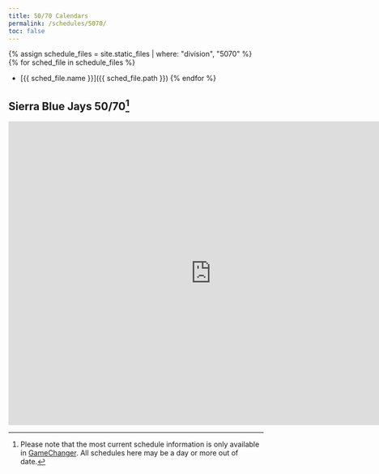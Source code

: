 ```yaml
---
title: 50/70 Calendars
permalink: /schedules/5070/
toc: false
---
```


{% assign schedule_files = site.static_files | where: "division", "5070" %}
{% for sched_file in schedule_files %}
* [{{ sched_file.name }}]({{ sched_file.path }})
{% endfor %}

## Sierra Blue Jays 50/70[^stale]
<iframe src="https://calendar.google.com/calendar/embed?src=vp5gg64av740c2042nhud13e2p0ug6qv%40import.calendar.google.com&ctz=America%2FLos_Angeles" style="border: 0" width="800" height="600" frameborder="0" scrolling="no"></iframe>

[^stale]: Please note that the most current schedule information is only
          available in [GameChanger](https://web.gc.com). All schedules here may
          be a day or more out of date.
